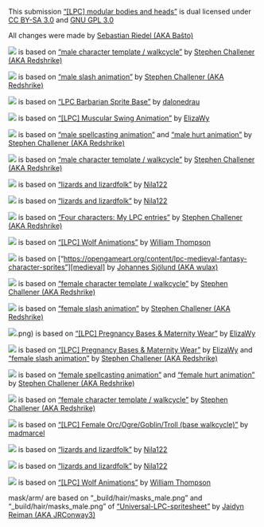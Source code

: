 This submission [“[LPC] modular bodies and heads”][modhead] is dual licensed under [CC BY-SA 3.0][cc] and [GNU GPL 3.0][gpl]

All changes were made by [Sebastian Riedel (AKA Baŝto)][basxto]

![](headless/male_ivory_normal_headless_walkcycle.png) is based on [“male character template / walkcycle”][lpcbase] by [Stephen Challener (AKA Redshrike)][redshrike]

![](headless/male_ivory_normal_headless_slash.png) is based on [“male slash animation”][lpcbase] by [Stephen Challener (AKA Redshrike)][redshrike]

![](headless/male_ivory_muscular_headless_walkcycle.png) is based on [“LPC Barbarian Sprite Base”][barbarian] by [dalonedrau][dalonedrau]

![](headless/male_ivory_muscular_headless_slash.png) is based on [“[LPC] Muscular Swing Animation”][muscleswing] by [ElizaWy][elizawy]

![](head/male_ivory_human_head.png) is based on [“male spellcasting animation”][lpcbase] and [“male hurt animation”][lpcbase] by [Stephen Challener (AKA Redshrike)][redshrike]

![](head/male_ivory_human_shadow_head.png) is based on [“male character template / walkcycle”][lpcbase] by [Stephen Challener (AKA Redshrike)][redshrike]

![](head/male_ivory_lizard_head.png) is based on [“lizards and lizardfolk”][lizards] by [Nila122][nila122]

![](head/male_ivory_lizard_shadow_head.png) is based on [“lizards and lizardfolk”][lizards] by [Nila122][nila122]

![](head/male_ivory_ogre_head.png) is based on [“Four characters: My LPC entries”][4chars] by [Stephen Challener (AKA Redshrike)][redshrike]

![](head/male_ivory_wolf_head.png) is based on [“[LPC] Wolf Animations”][wolf] by [William Thompson][williamthompsonj]

![](head/male_skeleton_head.png) is based on [“https://opengameart.org/content/lpc-medieval-fantasy-character-sprites”][medieval] by [Johannes Sjölund (AKA wulax)][wulax]

![](headless/female_ivory_normal_headless_walkcycle.png) is based on [“female character template / walkcycle”][lpcbase] by [Stephen Challener (AKA Redshrike)][redshrike]

![](headless/female_ivory_normal_headless_slash.png) is based on [“female slash animation”][lpcbase] by [Stephen Challener (AKA Redshrike)][redshrike]

![](headless/female_ivory_pregnant_headless_walkcycle.png).png) is based on [“[LPC] Pregnancy Bases & Maternity Wear”][pregnant] by [ElizaWy][elizawy]

![](headless/female_ivory_pregnant_headless_slash.png) is based on [“[LPC] Pregnancy Bases & Maternity Wear”][pregnant] by [ElizaWy][elizawy] and [“female slash animation”][lpcbase] by [Stephen Challener (AKA Redshrike)][redshrike]

![](head/female_ivory_human_head.png) is based on [“female spellcasting animation”][lpcbase] and [“female hurt animation”][lpcbase] by [Stephen Challener (AKA Redshrike)][redshrike]

![](head/female_ivory_human_shadow_head.png) is based on [“female character template / walkcycle”][lpcbase] by [Stephen Challener (AKA Redshrike)][redshrike]

![](overlay/female_ivory_ogre_overlay_head.png) is based on [“[LPC] Female Orc/Ogre/Goblin/Troll (base walkcycle)”][femorc] by [madmarcel][madmarcel]

![](head/female_ivory_lizard_head.png) is based on [“lizards and lizardfolk”][lizards] by [Nila122][nila122]

![](head/female_ivory_lizard_shadow_head.png) is based on [“lizards and lizardfolk”][lizards] by [Nila122][nila122]

![](head/female_ivory_wolf_head.png) is based on [“[LPC] Wolf Animations”][wolf] by [William Thompson][williamthompsonj]

mask/arm/ are based on “_build/hair/masks_male.png” and  “_build/hair/masks_male.png” of [“Universal-LPC-spritesheet”][universal] by [Jaidyn Reiman (AKA JRConway3)][jrconway]

[modhead]: https://opengameart.org/content/lpc-modular-bodies-and-heads
[lpcbase]: http://lpc.opengameart.org/static/lpc-style-guide/assets.html
[lizards]: https://opengameart.org/content/lizards-and-lizardfolk
[4chars]: https://opengameart.org/content/four-characters-my-lpc-entries
[femorc]: https://opengameart.org/content/lpc-female-orcogregoblintroll-base-walkcycle
[medieval]: https://opengameart.org/content/lpc-medieval-fantasy-character-sprites
[barbarian]: https://opengameart.org/content/lpc-barbarian-sprite-base
[wolf]: https://opengameart.org/content/lpc-wolf-animation
[universal]: https://github.com/jrconway3/Universal-LPC-spritesheet
[muscleswing]: https://opengameart.org/content/lpc-muscular-swing-animation
[pregnant]: https://opengameart.org/content/lpc-pregnancy-bases-maternity-wear

[basxto]: https://opengameart.org/users/ba%C5%9Dto
[redshrike]: https://opengameart.org/users/redshrike
[nila122]: https://opengameart.org/users/nila122
[madmarcel]: https://opengameart.org/users/madmarcel
[wulax]: https://opengameart.org/users/wulax
[dalonedrau]: https://opengameart.org/users/dalonedrau
[williamthompsonj]: https://opengameart.org/users/williamthompsonj
[jrconway]: https://opengameart.org/users/jaidynreiman
[elizawy]: https://opengameart.org/users/elizawy

[cc]: https://creativecommons.org/licenses/by-sa/3.0/
[gpl]: https://www.gnu.org/licenses/gpl-3.0.html